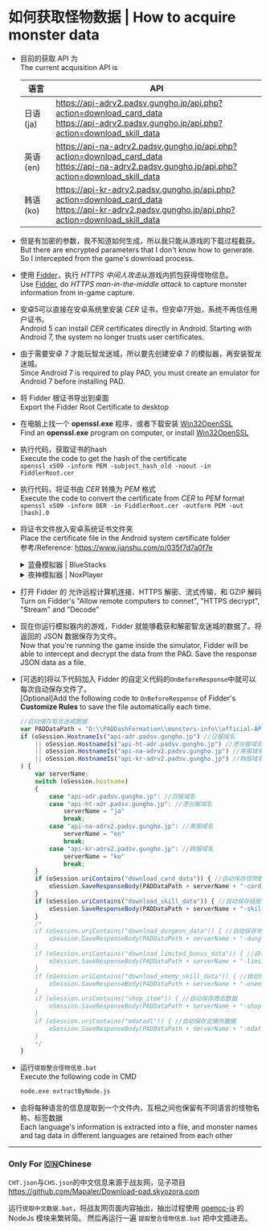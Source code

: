 如何获取怪物数据 | How to acquire monster data
===

* 目前的获取 API 为  
The current acquisition API is

	| 语言 | API |
	| --- | --- |
	| 日语(ja) | https://api-adrv2.padsv.gungho.jp/api.php?action=download_card_data<br>https://api-adrv2.padsv.gungho.jp/api.php?action=download_skill_data |
	| 英语(en) | https://api-na-adrv2.padsv.gungho.jp/api.php?action=download_card_data<br>https://api-na-adrv2.padsv.gungho.jp/api.php?action=download_skill_data |
	| 韩语(ko) | https://api-kr-adrv2.padsv.gungho.jp/api.php?action=download_card_data<br>https://api-kr-adrv2.padsv.gungho.jp/api.php?action=download_skill_data |

* 但是有加密的参数，我不知道如何生成，所以我只能从游戏的下载过程截获。  
But there are encrypted parameters that I don't know how to generate. So I intercepted from the game's download process.

* 使用 [Fidder](https://www.telerik.com/download/fiddler)，执行 *HTTPS 中间人攻击*从游戏内抓包获得怪物信息。  
Use [Fidder](https://www.telerik.com/download/fiddler), do *HTTPS man-in-the-middle attack* to capture monster information from in-game capture.  

* 安卓5可以直接在安卓系统里安装 *CER* 证书，但安卓7开始，系统不再信任用户证书。  
Android 5 can install *CER* certificates directly in Android. Starting with Android 7, the system no longer trusts user certificates.

* 由于需要安卓 7 才能玩智龙迷城，所以要先创建安卓 7 的模拟器，再安装智龙迷城。  
Since Android 7 is required to play PAD, you must create an emulator for Android 7 before installing PAD.

* 将 Fidder 根证书导出到桌面  
Export the Fidder Root Certificate to desktop

* 在电脑上找一个 **openssl.exe** 程序，或者下载安装 [Win32OpenSSL](http://slproweb.com/products/Win32OpenSSL.html)  
Find an **openssl.exe** program on computer, or install [Win32OpenSSL](http://slproweb.com/products/Win32OpenSSL.html)

* 执行代码，获取证书的hash  
Execute the code to get the hash of the certificate  
`openssl x509 -inform PEM -subject_hash_old -noout -in FiddlerRoot.cer`

* 执行代码，将证书由 *CER* 转换为 *PEM* 格式  
Execute the code to convert the certificate from *CER* to *PEM* format  
`openssl x509 -inform DER -in FiddlerRoot.cer -outform PEM -out [hash].0`

* 将证书文件放入安卓系统证书文件夹  
Place the certificate file in the Android system certificate folder  
参考/Reference: https://www.jianshu.com/p/035f7d7a0f7e

	<details>
	<summary>蓝叠模拟器 | BlueStacks</summary>

	1. **关闭**所有安卓模拟器  
	**Close** all Android emulators
	1. 进入安装时设定的 **BlueStacks_nxt** 位置找到模拟器的系统虚拟磁盘文件。默认为`C:\ProgramData\BlueStacks_nxt\Engine\Nougat64\Root.vhd`。  
	Go to the **BlueStacks_nxt** location set during installation to locate the emulator's system vDisk file. The default is `C:\ProgramData\BlueStacks_nxt\Engine\Nougat64\Root.vhd`.
	1. 双击`Root.vhd`挂载到 Windows 磁盘管理中。  
	Double-click `Root.vhd` to mount it into Windows Disk Management.
	1. 运行 [Ext2Fsd](https://github.com/matt-wu/Ext3Fsd/releases) 的 **Ext2 Volume Manager**，选中刚刚挂载的 EXT4 格式磁盘，右键菜单选择“加载装配点盘符”或按`F4`快捷键，给虚拟磁盘分配一个盘符。  
	Run **Ext2 Volume Manager** of [Ext2Fsd](https://github.com/matt-wu/Ext3Fsd/releases), select the EXT4 format disk you just mounted, right-click the menu and select "Assign Drive Letter" or press the `F4` shortcut key to assign a drive letter to the virtual disk.
	1. 在 Windows 下，将证书复制到`X:\android\system\etc\security\cacerts\`  
	Under Windows, copy the certificate to `X:\android\system\etc\security\cacerts\`
	1. **Ext2 Volume Manager** 内，在虚拟磁盘的右键菜单选择“保存系统缓冲”或按`F11`快捷键。  
	In **Ext2 Volume Manager**, select "Flush Cache to Disk" or press the `F11` shortcut from the context menu of the virtual disk.   
	1. **Ext2 Volume Manager** 内，在虚拟磁盘的右键菜单选择“更改装配点盘符”或按`F10`快捷键，删除分配的盘符。  
	In **Ext2 Volume Manager**, select "Change Drive Letter" or press the `F10` shortcut key to delete the assigned drive letter.  
	1. 运行 `diskmgmt.msc` 打开系统磁盘管理，在虚拟磁盘上点击右键，选择“分离VHD”。  
	Run `diskmgmt.msc` to open System Disk Management, right-click on the virtual disk and select "Detach VHD".
	1. 运行模拟器，在 设置-高级 内打开 Android调试(ADB)，并记下调试 IP 和端口，默认为`127.0.0.1:5555`  
	Run the emulator, open Android Debugging (ADB) in Settings-Advanced, and note the debug IP and port, which defaults to `127.0.0.1:5555`
	1. 在终端里输入`adb connect 127.0.0.1:5555`连接设备  
	Enter `adb connect 127.0.0.1:5555` in the terminal to connect the device
	1. 将安卓模拟器内的网络代理设置到 Fidder 上。蓝叠里的真实电脑IP默认为`10.0.2.2`，Fidder 默认端口为`8888`，在终端里输入`adb -s 127.0.0.1:5555 shell settings put global http_proxy 10.0.2.2:8888`  
	Set the network proxy in the Android emulator to Fidder. The default real computer IP in BlueStacks is `10.0.2.2`, the default port of Fidder is `8888`, enter in the terminal `adb -s 127.0.0.1:5555 shell settings put global http_proxy 10.0.2.2:8888`
	</details>

	<details>
	<summary>夜神模拟器 | NoxPlayer</summary>

	1. 打开安卓模拟器的**Root**  
	Turn on the **Root** of the Android simulator
	1. 在模拟器内，使用支持root读写的文件管理器，将证书复制到`/system/etc/security/cacerts/`，并修改为 **644** 权限  
	Within the emulator, use a file manager that supports root reading and writing, to copy the certificate to `/system/etc/security/cacerts/` and modify it to **644** permissions
	1. **重启**安卓模拟器  
	**Restart** the Android simulator
	1. 关闭安卓模拟器的 **Root**  
	Turn off the **Root** of the Android simulator
	1. 将安卓模拟器内的 WiFi 代理设置到 Fidder 上。夜神里的真实电脑IP默认为`172.17.100.2`，Fidder 默认端口为`8888`  
	Set up the WiFi proxy in the Android emulator to Fidder. The real computer IP in Nox defaults to `172.17.100.2`, and the Fidder default port is `8888`
	</details>

* 打开 Fidder 的 允许远程计算机连接、HTTPS 解密、流式传输，和 GZIP 解码  
Turn on Fidder's "Allow remote computers to connet", "HTTPS decrypt", "Stream" and "Decode"

* 现在你运行模拟器内的游戏，Fidder 就能够截获和解密智龙迷城的数据了。将返回的 JSON 数据保存为文件。  
Now that you're running the game inside the simulator, Fidder will be able to intercept and decrypt the data from the PAD. Save the response JSON data as a file.

* [可选的]将以下代码加入 Fidder 的自定义代码的`OnBeforeResponse`中就可以每次自动保存文件了。  
[Optional]Add the following code to `OnBeforeResponse` of Fidder's **Customize Rules** to save the file automatically each time.

	```js
	//自动储存智龙迷城数据
	var PADDataPath = "D:\\PADDashFormation\\monsters-info\\official-API\\";
	if (oSession.HostnameIs("api-adr.padsv.gungho.jp") //日服域名
		|| oSession.HostnameIs("api-ht-adr.padsv.gungho.jp") //港台服域名
		|| oSession.HostnameIs("api-na-adrv2.padsv.gungho.jp") //美服域名
		|| oSession.HostnameIs("api-kr-adrv2.padsv.gungho.jp") //韩服域名
	) {
		var serverName;
		switch (oSession.hostname)
		{
			case "api-adr.padsv.gungho.jp": //日服域名
			case "api-ht-adr.padsv.gungho.jp": //港台服域名
				serverName = "ja"
				break;
			case "api-na-adrv2.padsv.gungho.jp": //美服域名
				serverName = "en"
				break;
			case "api-kr-adrv2.padsv.gungho.jp": //韩服域名
				serverName = "ko"
				break;
		}
		if (oSession.uriContains("download_card_data")) { //自动保存怪物数据
			oSession.SaveResponseBody(PADDataPath + serverName + "-card.json")
		}
		if (oSession.uriContains("download_skill_data")) { //自动保存技能数据
			oSession.SaveResponseBody(PADDataPath + serverName + "-skill.json")
		}
		/*
		if (oSession.uriContains("download_dungeon_data")) { //自动保存地下城数据
			oSession.SaveResponseBody(PADDataPath + serverName + "-dungeon.json")
		}
		if (oSession.uriContains("download_limited_bonus_data")) { //自动保存limited_bonus数据
			oSession.SaveResponseBody(PADDataPath + serverName + "-limited_bonus.json")
		}
		if (oSession.uriContains("download_enemy_skill_data")) { //自动保存敌人技能数据
			oSession.SaveResponseBody(PADDataPath + serverName + "-enemy_skill.json")
		}
		if (oSession.uriContains("shop_item")) { //自动保存商店数据
			oSession.SaveResponseBody(PADDataPath + serverName + "-shop_item.json")
		}
		if (oSession.uriContains("mdatadl")) { //自动保存交换所数据
			oSession.SaveResponseBody(PADDataPath + serverName + "-mdatadl.json")
		}
		*/
	}
	```

* 运行`提取整合怪物信息.bat`   
Execute the following code in CMD
	```bat
	node.exe extractByNode.js
	```

* 会将每种语言的信息提取到一个文件内，互相之间也保留有不同语言的怪物名称、标签数据  
Each language's information is extracted into a file, and monster names and tag data in different languages are retained from each other

---
### Only For 🇨🇳Chinese

`CHT.json`与`CHS.json`的中文信息来源于战友网，见子项目 https://github.com/Mapaler/Download-pad.skyozora.com

运行`提取中文数据.bat`，将战友网页面内容抽出，抽出过程使用 [opencc-js](https://github.com/nk2028/opencc-js) 的 NodeJs 模块来繁转简。
然后再运行一遍 `提取整合怪物信息.bat` 把中文插进去。